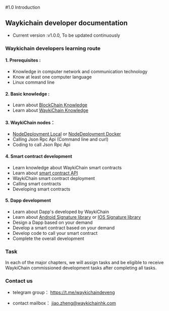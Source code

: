 #1.0 Introduction

## Waykichain developer documentation
* Current version :v1.0.0, To be updated continuously

### Waykichain developers learning route
#### 1. Prerequisites  :
  * Knowledge in computer network and communication technology
  * Know at least one computer language
  * Linux command line

#### 2. Basic knowledge :
  * Learn about [BlockChain Knowledge][1]
  * Learn about [WaykiChain Knowledge][2]

#### 3. WaykiChain nodes：
  * [NodeDeployment Local][3] or [NodeDeployment Docker][4]
  * Calling Json Rpc Api (Command line and curl)
  * Coding to call Json Rpc Api


#### 4. Smart contract development
  * Learn knowledge about WaykiChain smart contracts
  * Learn about [smart contract API][5]
  * WaykiChain smart contract deployment
  * Calling smart contracts
  * Developing smart contracts

#### 5. Dapp development
  * Learn about Dapp's developed by WaykiChain
  * Learn about [Android Signature library][6] or [IOS Signature library][7]
  * Design a Dapp based on your demand
  * Develop a smart contract based on your demand
  * Develop code to call your smart contract
  * Complete the overall development

### Task
In each of the major chapters, we will assign tasks and be eligible to receive WaykiChain commissioned development tasks after completing all tasks.

### Contact us

* telegram group：
https://t.me/waykichaindeveng

* contact mailbox：
jiao.zheng@waykichainhk.com

[1]:	Knowledge/blockchain.md
[2]:	Knowledge/waykichain.md
[3]:	NodeDeployment/build.md
[4]:	NodeDeployment/docker.md
[5]:	Contract/contract_api.md
[6]:	Mobile/Android.md
[7]:	Mobile/Ios.md
